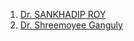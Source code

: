 1. [Dr. SANKHADIP ROY](https://scholar.google.com/citations?user=GWDwb10AAAAJ&hl=en)
2. [Dr. Shreemoyee Ganguly](https://scholar.google.co.in/citations?user=ayOHO2AAAAAJ&hl=en)
